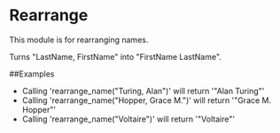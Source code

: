 Rearrange
================

This module is for rearranging names.

Turns "LastName, FirstName" into "FirstName LastName".

##Examples 

* Calling 'rearrange_name("Turing, Alan")' will return '"Alan Turing"'
* Calling 'rearrange_name("Hopper, Grace M.")' will return '"Grace M. Hopper"'
* Calling 'rearrange_name("Voltaire")' will return '"Voltaire"'

